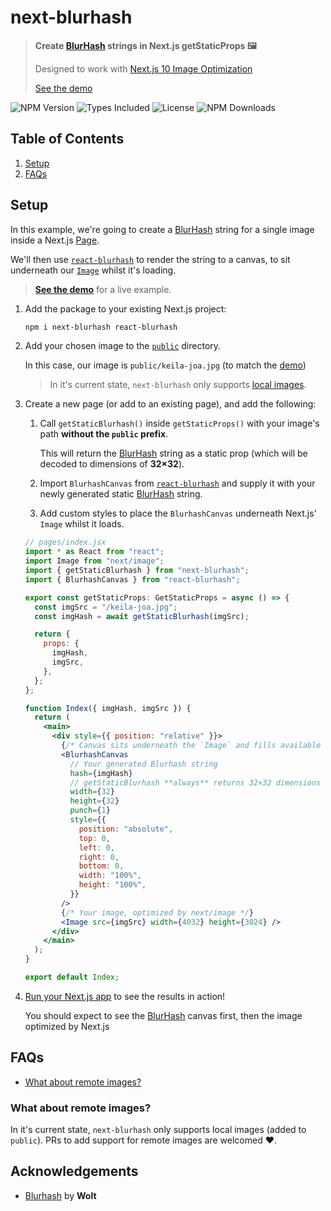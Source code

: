 # next-blurhash

> **Create [BlurHash][blurhash] strings in Next.js getStaticProps 🖼**
>
> Designed to work with [Next.js 10 Image Optimization][next/image]
>
> [See the demo][demo]

![NPM Version](https://badgen.net/npm/v/next-blurhash)
![Types Included](https://badgen.net/npm/types/next-blurhash)
![License](https://badgen.net/github/license/joe-bell/next-blurhash)
![NPM Downloads](https://badgen.net/npm/dm/next-blurhash)

## Table of Contents

1. [Setup](#setup)
2. [FAQs](#faqs)

## Setup

In this example, we're going to create a [BlurHash][blurhash] string for a single image inside a Next.js [Page](https://nextjs.org/docs/basic-features/pages).

We'll then use [`react-blurhash`][react-blurhash] to render the string to a canvas, to sit underneath our [`Image`][next/image] whilst it's loading.

> [**See the demo**][demo] for a live example.

1. Add the package to your existing Next.js project:

   ```sh
   npm i next-blurhash react-blurhash
   ```

2. Add your chosen image to the [`public`](https://nextjs.org/docs/basic-features/static-file-serving) directory.

   In this case, our image is `public/keila-joa.jpg` (to match the [demo][demo])

   > In it's current state, `next-blurhash` only supports [local images](#what-about-remote-images).

3. Create a new page (or add to an existing page), and add the following:

   1. Call `getStaticBlurhash()` inside `getStaticProps()` with your image's path **without the `public` prefix**.

      This will return the [BlurHash][blurhash] string as a static prop (which will be decoded to dimensions of **32×32**).

   2. Import `BlurhashCanvas` from [`react-blurhash`][react-blurhash] and supply it with your newly generated static [BlurHash][blurhash] string.

   3. Add custom styles to place the `BlurhashCanvas` underneath Next.js' `Image` whilst it loads.

   ```jsx
   // pages/index.jsx
   import * as React from "react";
   import Image from "next/image";
   import { getStaticBlurhash } from "next-blurhash";
   import { BlurhashCanvas } from "react-blurhash";

   export const getStaticProps: GetStaticProps = async () => {
     const imgSrc = "/keila-joa.jpg";
     const imgHash = await getStaticBlurhash(imgSrc);

     return {
       props: {
         imgHash,
         imgSrc,
       },
     };
   };

   function Index({ imgHash, imgSrc }) {
     return (
       <main>
         <div style={{ position: "relative" }}>
           {/* Canvas sits underneath the `Image` and fills available space */}
           <BlurhashCanvas
             // Your generated Blurhash string
             hash={imgHash}
             // getStaticBlurhash **always** returns 32×32 dimensions
             width={32}
             height={32}
             punch={1}
             style={{
               position: "absolute",
               top: 0,
               left: 0,
               right: 0,
               bottom: 0,
               width: "100%",
               height: "100%",
             }}
           />
           {/* Your image, optimized by next/image */}
           <Image src={imgSrc} width={4032} height={3024} />
         </div>
       </main>
     );
   }

   export default Index;
   ```

4. [Run your Next.js app](https://nextjs.org/docs/api-reference/cli#build) to see the results in action!

   You should expect to see the [BlurHash][blurhash] canvas first, then the image optimized by Next.js

## FAQs

- [What about remote images?](#what-about-remote-images)

### What about remote images?

In it's current state, `next-blurhash` only supports local images (added to `public`). PRs to add support for remote images are welcomed ❤️.

[blurhash]: https://blurha.sh/
[react-blurhash]: https://github.com/woltapp/react-blurhash
[next/image]: https://nextjs.org/docs/basic-features/image-optimization
[demo]: https://next-blurhash.joebell.co.uk

## Acknowledgements

- [Blurhash][blurhash] by **Wolt**
